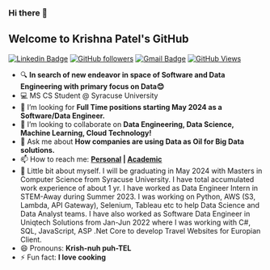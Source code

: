 ### Hi there 👋
## Welcome to Krishna Patel's GitHub

[![Linkedin Badge](https://img.shields.io/badge/-krishaapatel99-blue?style=social&logo=Linkedin&logoColor=blue&link=https://www.linkedin.com/in/krishaapatel99/)](https://www.linkedin.com/in/krishaapatel99/) 
[![GitHub followers](https://img.shields.io/github/followers/krishaapatel99?label=Follow&style=social)](https://github.com/krishaapatel99/?tab=follow) 
[![Gmail Badge](https://img.shields.io/badge/-krishaapatel99?style=social&logo=Gmail&logoColor=red&link=mailto:krishaapatel99@gmail.com)](mailto:krishaapatel99@gmail.com) 
[![GitHub Views](https://komarev.com/ghpvc/?username=krishaapatel99)](https://github.com/antonkomarev/github-profile-views-counter)


- 🔍 **In search of new endeavor in space of Software and Data Engineering with primary focus on Data😊**
- 💻 MS CS Student @ Syracuse University
- 🤔 I’m looking for **Full Time positions starting May 2024 as a Software/Data Engineer.**
- 👯 I’m looking to collaborate on **Data Engineering, Data Science, Machine Learning, Cloud Technology!**
- 💬 Ask me about **How companies are using Data as Oil for Big Data solutions.**
- 📫 How to reach me: **[Personal](mailto:krishaapatel99@gmail.com) | [Academic](mailto:kpatel51@syr.edu)**
- 🔭 Little bit about myself. I will be graduating in May 2024 with Masters in Computer Science from Syracuse University. I have total accumulated work experience of about 1 yr. I have worked as Data Engineer Intern in STEM-Away during Summer 2023. I was working on Python, AWS (S3, Lambda, API Gateway), Selenium, Tableau etc to help Data Science and Data Analyst teams. I have also worked as Software Data Engineer in Uniqtech Solutions from Jan-Jun 2022 where I was working with C#, SQL, JavaScript, ASP .Net Core to develop Travel Websites for Europian Client.
- 😄 Pronouns: **Krish-nuh puh-TEL**
- ⚡ Fun fact: **I love cooking**

<!--
**krishaapatel99/krishaapatel99** is a ✨ _special_ ✨ repository because its `README.md` (this file) appears on your GitHub profile.

Here are some ideas to get you started:

- 🔭 I’m currently working on ...
- 🌱 I’m currently learning ...
- 👯 I’m looking to collaborate on ...
- 🤔 I’m looking for help with ...
- 💬 Ask me about ...
- 📫 How to reach me: ...
- 😄 Pronouns: ...
- ⚡ Fun fact: ...
-->
